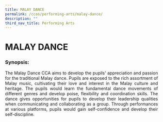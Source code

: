 ```yaml
---
title: MALAY DANCE
permalink: /ccas/performing-arts/malay-dance/
description: ""
third_nav_title: Performing Arts
---
```

# MALAY DANCE

### Synopsis:

<p style="text-align: justify;">The Malay Dance CCA aims to develop the pupils' appreciation and passion for the traditional Malay dance. Pupils are exposed to the rich assortment of Malay music, cultivating their love and interest in the Malay culture and heritage. The pupils would learn the fundamental dance movements of different genres and develop poise, flexibility and coordination skills. The dance gives opportunities for pupils to develop their leadership qualities when communicating and collaborating as a group. Through performances at various platforms, pupils would gain self-confidence and develop their self-discipline.</p>